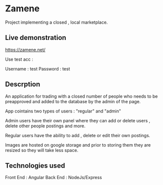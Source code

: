 # Zamene

Project implementing a closed , local marketplace.

## Live demonstration

https://zamene.net/

Use test acc :

Username : test
Password : test

## Descrption

An application for trading with a closed number of people who needs to be preapproved and added to the database by the admin of the page.

App cointains two types of users : "regular" and "admin"

Admin users have their own panel where they can add or delete users , delete other people postings and more.

Regular users have the ability to add , delete or edit their own postings.

Images are hosted on google storage and prior to storing them they are resized so they will take less space.

## Technologies used

Front End : Angular
Back End : NodeJs/Express
